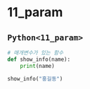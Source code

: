 # 11_param

## `Python<11_param>`
```py
# 매개변수가 있는 함수
def show_info(name):
    print(name)

show_info("홍길동")


```


